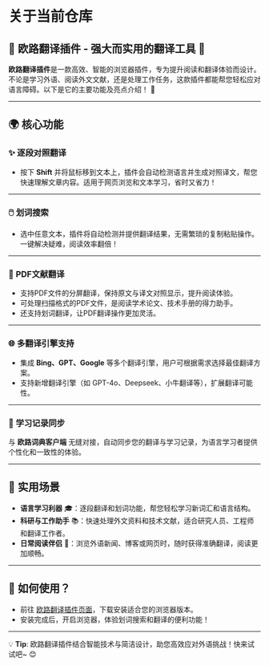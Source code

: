# 关于当前仓库
## 🌟 欧路翻译插件 - 强大而实用的翻译工具 🚀

**欧路翻译插件**是一款高效、智能的浏览器插件，专为提升阅读和翻译体验而设计。不论是学习外语、阅读外文文献，还是处理工作任务，这款插件都能帮您轻松应对语言障碍。以下是它的主要功能及亮点介绍！ 🎉

---

## 🌍 核心功能

### ✨ **逐段对照翻译**  
- 按下 **Shift** 并将鼠标移到文本上，插件会自动检测语言并生成对照译文，帮您快速理解文章内容。适用于网页浏览和文本学习，省时又省力！

---

### 🖱️ **划词搜索**  
- 选中任意文本，插件将自动检测并提供翻译结果，无需繁琐的复制粘贴操作。一键解决疑难，阅读效率翻倍！

---

### 📄 **PDF文献翻译**  
- 支持PDF文件的分屏翻译，保持原文与译文对照显示，提升阅读体验。  
- 可处理扫描格式的PDF文件，是阅读学术论文、技术手册的得力助手。  
- 还支持划词翻译，让PDF翻译操作更加灵活。

---

### 🌐 **多翻译引擎支持**  
- 集成 **Bing、GPT、Google** 等多个翻译引擎，用户可根据需求选择最佳翻译方案。  
- 支持新增翻译引擎（如 GPT-4o、Deepseek、小牛翻译等），扩展翻译可能性。

---

### 🔗 **学习记录同步**  
与 **欧路词典客户端** 无缝对接，自动同步您的翻译与学习记录，为语言学习者提供个性化和一致性的体验。

---

## 🌟 实用场景

- **语言学习利器** 🎓：逐段翻译和划词功能，帮您轻松学习新词汇和语言结构。  
- **科研与工作助手** 📚：快速处理外文资料和技术文献，适合研究人员、工程师和翻译工作者。  
- **日常阅读伴侣** 📖：浏览外语新闻、博客或网页时，随时获得准确翻译，阅读更加顺畅。

---

## 🎉 如何使用？

- 前往 [欧路翻译插件页面](https://www.eudic.net/v4/en/app/plugins)，下载安装适合您的浏览器版本。  
- 安装完成后，开启浏览器，体验划词搜索和翻译的便利功能！  

---

💡 **Tip**: 欧路翻译插件结合智能技术与简洁设计，助您高效应对外语挑战！快来试试吧~ 😊





